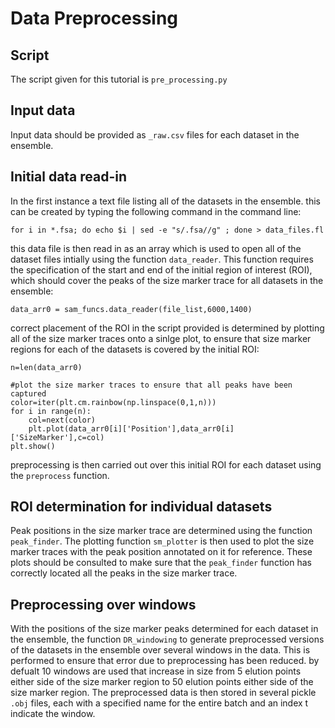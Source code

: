 # Data Preprocessing 

## Script

The script given for this tutorial is `pre_processing.py`

## Input data

Input data should be provided as `_raw.csv` files for each dataset in the ensemble. 

## Initial data read-in 

In the first instance a text file listing all of the datasets in the ensemble. this can be created by typing the following command in the  command line:

`for i in *.fsa; do echo $i | sed -e "s/.fsa//g" ; done > data_files.fl`

this data file is then read in as an array which is used to open all of the dataset files intially using the function `data_reader`. This function requires the specification of the start and end of the initial region of interest (ROI), which should cover the peaks of the size marker trace for all datasets in the ensemble: 

`data_arr0 = sam_funcs.data_reader(file_list,6000,1400)`

correct placement of the ROI in the script provided is determined by plotting all of the size marker traces onto a sinlge plot, to ensure that size marker regions for each of the datasets is covered by the initial ROI:

```
n=len(data_arr0)

#plot the size marker traces to ensure that all peaks have been captured
color=iter(plt.cm.rainbow(np.linspace(0,1,n)))
for i in range(n):
    col=next(color)
    plt.plot(data_arr0[i]['Position'],data_arr0[i]['SizeMarker'],c=col)
plt.show()
```
preprocessing is then carried out over this initial ROI for each dataset using the `preprocess` function. 

## ROI determination for individual datasets 

Peak positions in the size marker trace are determined using the function `peak_finder`. The plotting function `sm_plotter` is then used to plot the size marker traces with the peak position annotated on it for reference. These plots should be consulted to make sure that the `peak_finder` function has correctly located all the peaks in the size marker trace. 

## Preprocessing over windows

With the positions of the size marker peaks determined for each dataset in the ensemble, the function `DR_windowing` to generate preprocessed versions of the datasets in the ensemble over several windows in the data. This is performed to ensure that error due to preprocessing has been reduced. by defualt 10 windows are used that increase in size from 5 elution points either side of the size marker region to 50 elution points either side of the size marker region. The preprocessed data is then stored in several pickle `.obj` files, each with a specified name for the entire batch and an index t indicate the window. 



